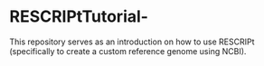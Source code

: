 # RESCRIPtTutorial-
This repository serves as an introduction on how to use RESCRIPt (specifically to create a custom reference genome using NCBI).
